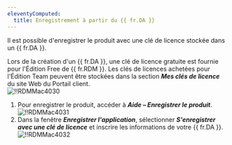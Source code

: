 ```yaml
---
eleventyComputed:
  title: Enregistrement à partir du {{ fr.DA }}
---
```

Il est possible d'enregistrer le produit avec une clé de licence stockée dans un {{ fr.DA }}.  

Lors de la création d'un {{ fr.DA }}, une clé de licence gratuite est fournie pour l'Édition Free de {{ fr.RDM }}. Les clés de licences achetées pour l'Édition Team peuvent être stockées dans la section ***Mes clés de licence*** du site Web du Portail client.  
![!!RDMMac4030](https://webdevolutions.azureedge.net/docs/fr/rdm/mac/RdmMac4030.png) 

1. Pour enregistrer le produit, accéder à ***Aide – Enregistrer le produit***.  
![!!RDMMac4031](https://webdevolutions.azureedge.net/docs/fr/rdm/mac/RdmMac4031.png) 
1. Dans la fenêtre ***Enregistrer l'application***, sélectionner ***S'enregistrer avec une clé de licence*** et inscrire les informations de votre {{ fr.DA }}. 
![!!RDMMac4032](https://webdevolutions.azureedge.net/docs/fr/rdm/mac/RdmMac4032.png) 

